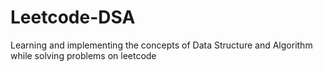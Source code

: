 # Leetcode-DSA
Learning and implementing the concepts of Data Structure and Algorithm while solving problems on leetcode
